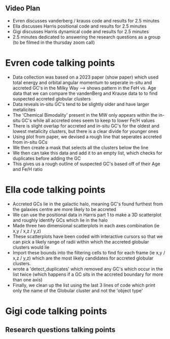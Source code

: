 ## Video Plan
- Evren discusses vanderberg / krauss code and results for 2.5 minutes
- Ella discusses Harris positional code and results for 2.5 minutes
- Gigi discusses Harris dynamical code and results for 2.5 minutes
- 2.5 minutes dedicated to answering the research questions as a group (to be filmed in the thursday zoom call)

# Evren code talking points
- Data collection was based on a 2023 paper (show paper) which used total energy and orbital angular momentum to seperate in-situ and accreted GC's in the Milky Way --> shows pattern in the FeH vs. Age data that we can compare the vandenBerg and Krause data to to find suspected accreted globular clusters
- Data reveals in-situ GC's tend to be slightly older and have larger metalicites
- The 'Chemical Bimodality' present in the MW only appears within the in-situ GC's while all accreted ones seem to keep to lower Fe/H values
- There is slight overlap for accreted and in-situ GC's for the oldest and lowest metalicity clusters, but there is a clear divide for younger ones
- Using plot from paper, we devised a rough line that seperates accreted from in-situ GCs
- We then create a mask that selects all the clusters below the line
- We then can take this data and add it to an empty list, which checks for duplicates before adding the GC
- This gives us a rough outline of suspected GC's based off of their Age and Fe/H ratio

# Ella code talking points
- Accreted GCs lie in the galactic halo, meaning GC's found furthest from the galaxies centre are more likely to be accreted
- We can use the positional data in Harris part 1 to make a 3D scatterplot and roughly identify GCs which lie in the halo
- Made three two dimensional scatterplots in each axes combination (ie x,y / x,z / y,z)
- These scatterplots have been coded with interactive cursors so that we can pick a likely range of radii within which the accreted globular clusters would lie
- Import these bounds into the filtering cells to find for each frame (ie x,y / x,z / y,z) which are the most likely candidates for accreted globular clusters.
- wrote a 'detect_duplicates' which removed any GC's which occur in the list twice (which happens if a GC sits in the accreted boundary for more than one axis)
- Finally, we clean up the list using the last 3 lines of code which print only the name of the Globular cluster and not the 'object type'


# Gigi code talking points




## Research questions talking points